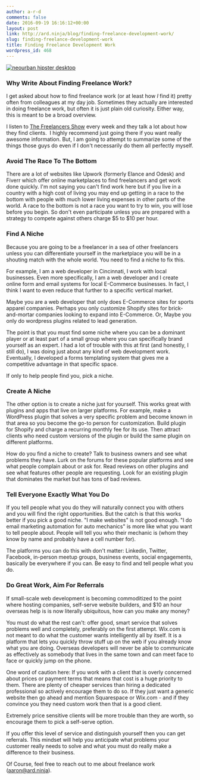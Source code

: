 ```yaml
---
author: a-r-d
comments: false
date: 2016-09-19 16:16:12+00:00
layout: post
link: http://ard.ninja/blog/finding-freelance-development-work/
slug: finding-freelance-development-work
title: Finding Freelance Development Work
wordpress_id: 468
---
```


[![neourban hipster desktop](http://ard.ninja/blog/wp-content/uploads/2016/09/Freelance-300x200.jpg)](http://ard.ninja/blog/wp-content/uploads/2016/09/Freelance-e1474301311180.jpg)


### Why Write About Finding Freelance Work?

I get asked about how to find freelance work (or at least how _I_ find it) pretty often from colleagues at my day job. Sometimes they actually are interested in doing freelance work, but often it is just plain old curiosity. Either way, this is meant to be a broad overview.

I listen to [The Freelancers Show](https://devchat.tv/freelancers) every week and they talk a lot about how they find clients.  I highly recommend just going there if you want really awesome information. But, I am going to attempt to summarize some of the things those guys do even if I don't necessarily do them all perfectly myself.


### Avoid The Race To The Bottom

There are a lot of websites like Upwork (formerly Elance and Odesk) and Fiverr which offer online marketplaces to find freelancers and get work done quickly. I'm not saying you can't find work here but if you live in a country with a high cost of living you may end up getting in a race to the bottom with people with much lower living expenses in other parts of the world. A race to the bottom is not a race you want to try to win, you will lose before you begin. So don't even participate unless you are prepared with a strategy to compete against others charge $5 to $10 per hour.


### Find A Niche

Because you are going to be a freelancer in a sea of other freelancers unless you can differentiate yourself in the marketplace you will be in a shouting match with the whole world. You need to find a niche to fix this.

For example, I am a web developer in Cincinnati, I work with local businesses. Even more specifically, I am a web developer and I create online form and email systems for local E-Commerce businesses. In fact, I think I want to even reduce that further to a specific vertical market.

Maybe you are a web developer that only does E-Commerce sites for sports apparel companies. Perhaps you only customize Shopify sites for brick-and-mortar companies looking to expand into E-Commerce. Or, Maybe you only do wordpress plugins related to lead generation.

The point is that you must find some niche where you can be a dominant player or at least part of a small group where you can specifically brand yourself as an expert. I had a lot of trouble with this at first (and honestly, I still do), I was doing just about any kind of web development work. Eventually, I developed a forms templating system that gives me a competitive advantage in that specific space.

If only to help people find you, pick a niche.


### Create A Niche

The other option is to create a niche just for yourself. This works great with plugins and apps that live on larger platforms. For example, make a WordPress plugin that solves a very specific problem and become known in that area so you become the go-to person for customization. Build plugin for Shopify and charge a recurring monthly fee for its use. Then attract clients who need custom versions of the plugin or build the same plugin on different platforms.

How do you find a niche to create? Talk to business owners and see what problems they have. Lurk on the forums for these popular platforms and see what people complain about or ask for. Read reviews on other plugins and see what features other people are requesting. Look for an existing plugin that dominates the market but has tons of bad reviews.


### Tell Everyone Exactly What You Do

If you tell people what you do they will naturally connect you with others and you will find the right opportunities. But the catch is that this works better if you pick a good niche. "I make websites" is not good enough. "I do email marketing automation for auto mechanics" is more like what you want to tell people about. People will tell you who their mechanic is (whom they know by name and probably have a cell number for).

The platforms you can do this with don't matter: Linkedin, Twitter, Facebook, in-person meetup groups, business events, social engagements, basically be everywhere if you can. Be easy to find and tell people what you do.


### Do Great Work, Aim For Referrals

If small-scale web development is becoming commoditized to the point where hosting companies, self-serve website builders, and $10 an hour overseas help is is now literally ubiquitous, how can you make any money?

You must do what the rest can't: offer good, smart service that solves problems well and completely, preferably on the first attempt. Wix.com is not meant to do what the customer wants intelligently all by itself. It is a platform that lets you quickly throw stuff up on the web if you already know what you are doing. Overseas developers will never be able to communicate as effectively as somebody that lives in the same town and can meet face to face or quickly jump on the phone.

One word of caution here: If you work with a client that is overly concerned about prices or payment terms that means that cost is a huge priority to them. There are plenty of cheaper services than hiring a dedicated professional so actively encourage them to do so. If they just want a generic website then go ahead and mention Squarespace or Wix.com - and if they convince you they need custom work then that is a good client.

Extremely price sensitive clients will be more trouble than they are worth, so encourage them to pick a self-serve option.

If you offer this level of service and distinguish yourself then you can get referrals. This mindset will help you anticipate what problems your customer really needs to solve and what you must do really make a difference to their business.


Of Course, feel free to reach out to me about freelance work (aaron@ard.ninja).
